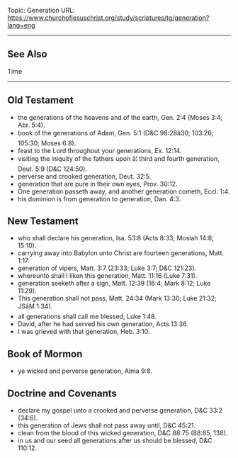 Topic: Generation
URL: https://www.churchofjesuschrist.org/study/scriptures/tg/generation?lang=eng

---

## See Also

Time

---

## Old Testament

- the generations of the heavens and of the earth, Gen. 2:4 (Moses 3:4; Abr. 5:4).
- book of the generations of Adam, Gen. 5:1 (D&C 98:28â30; 103:26; 105:30; Moses 6:8).
- feast to the Lord throughout your generations, Ex. 12:14.
- visiting the iniquity of the fathers upon â¦ third and fourth generation, Deut. 5:9 (D&C 124:50).
- perverse and crooked generation, Deut. 32:5.
- generation that are pure in their own eyes, Prov. 30:12.
- One generation passeth away, and another generation cometh, Eccl. 1:4.
- his dominion is from generation to generation, Dan. 4:3.

## New Testament

- who shall declare his generation, Isa. 53:8 (Acts 8:33; Mosiah 14:8; 15:10).
- carrying away into Babylon unto Christ are fourteen generations, Matt. 1:17.
- generation of vipers, Matt. 3:7 (23:33; Luke 3:7; D&C 121:23).
- whereunto shall I liken this generation, Matt. 11:16 (Luke 7:31).
- generation seeketh after a sign, Matt. 12:39 (16:4; Mark 8:12; Luke 11:29).
- This generation shall not pass, Matt. 24:34 (Mark 13:30; Luke 21:32; JSâM 1:34).
- all generations shall call me blessed, Luke 1:48.
- David, after he had served his own generation, Acts 13:36.
- I was grieved with that generation, Heb. 3:10.

## Book of Mormon

- ye wicked and perverse generation, Alma 9:8.

## Doctrine and Covenants

- declare my gospel unto a crooked and perverse generation, D&C 33:2 (34:6).
- this generation of Jews shall not pass away until, D&C 45:21.
- clean from the blood of this wicked generation, D&C 88:75 (88:85, 138).
- in us and our seed all generations after us should be blessed, D&C 110:12.

